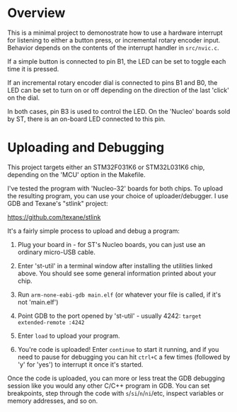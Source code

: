 # Overview

This is a minimal project to demonostrate how to use a hardware interrupt for listening to either a button press, or incremental rotary encoder input. Behavior depends on the contents of the interrupt handler in `src/nvic.c`.

If a simple button is connected to pin B1, the LED can be set to toggle each time it is pressed.

If an incremental rotary encoder dial is connected to pins B1 and B0, the LED can be set to turn on or off depending on the direction of the last 'click' on the dial.

In both cases, pin B3 is used to control the LED. On the 'Nucleo' boards sold by ST, there is an on-board LED connected to this pin.

# Uploading and Debugging

This project targets either an STM32F031K6 or STM32L031K6 chip, depending on the 'MCU' option in the Makefile.

I've tested the program with 'Nucleo-32' boards for both chips. To upload the resulting program, you can use your choice of uploader/debugger. I use GDB and Texane's "stlink" project:

https://github.com/texane/stlink

It's a fairly simple process to upload and debug a program:

1. Plug your board in - for ST's Nucleo boards, you can just use an ordinary micro-USB cable.

2. Enter 'st-util' in a terminal window after installing the utilities linked above. You should see some general information printed about your chip.

3. Run `arm-none-eabi-gdb main.elf` (or whatever your file is called, if it's not 'main.elf')

4. Point GDB to the port opened by 'st-util' - usually 4242: `target extended-remote :4242`

5. Enter `load` to upload your program.

6. You're code is uploaded! Enter `continue` to start it running, and if you need to pause for debugging you can hit `ctrl+C` a few times (followed by 'y' for 'yes') to interrupt it once it's started.

Once the code is uploaded, you can more or less treat the GDB debugging session like you would any other C/C++ program in GDB. You can set breakpoints, step through the code with `s`/`si`/`n`/`ni`/etc, inspect variables or memory addresses, and so on.
